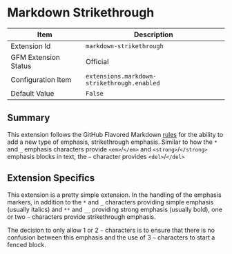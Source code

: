 # Markdown Strikethrough

| Item | Description |
| --- | --- |
| Extension Id | `markdown-strikethrough` |
| GFM Extension Status | Official |
| Configuration Item | `extensions.markdown-strikethrough.enabled` |
| Default Value | `False` |

## Summary

This extension follows the GitHub Flavored Markdown
[rules](https://github.github.com/gfm/#strikethrough-extension-) for the ability
to add a new type of emphasis, strikethrough emphasis.  Similar to how the `*`
and `_` emphasis characters provide `<em>`/`</em>` and `<strong>`/`</strong>`
emphasis blocks in text, the `~` character provides `<del>`/`</del>`

## Extension Specifics

This extension is a pretty simple extension.  In the handling of the emphasis
markers, in addition to the `*` and `_` characters providing simple emphasis
(usually italics) and `**` and `__` providing strong emphasis (usually bold),
one or two `~` characters provide strikethrough emphasis.

The decision to only allow 1 or 2 `~` characters is to ensure that there is
no confusion between this emphasis and the use of 3 `~` characters to start
a fenced block.
